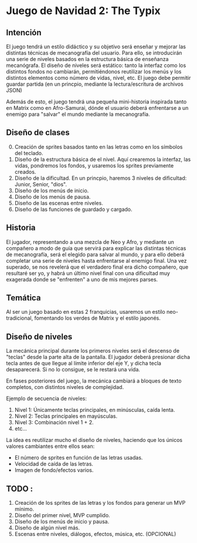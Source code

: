 # Juego de Navidad 2: The Typix 

## Intención

El juego tendrá un estilo didáctico y su objetivo será enseñar y mejorar las distintas técnicas de mecanografía del usuario. Para ello, se introducirán una serie de niveles basados en la estructura básica de enseñanza mecanógrafa. El diseño de niveles será estático: tanto la interfaz como los distintos fondos no cambiarán, permitiéndonos reutilizar los menús y los distintos elementos como número de vidas, nivel, etc. El juego debe permitir guardar partida (en un princpio, mediante la lectura/escritura de archivos JSON) 

Además de esto, el juego tendrá una pequeña mini-historia inspirada tanto en Matrix como en Afro-Samurai, dónde el usuario deberá enfrentarse a un enemigo para "salvar" el mundo mediante la mecanografía.

## Diseño de clases

0. Creación de sprites basados tanto en las letras como en los símbolos del teclado. 
1. Diseño de la estructura básica de el nivel. Aquí crearemos la interfaz, las vidas, pondremos los fondos, y usaremos los sprites previamente creados.
2. Diseño de la dificultad. En un princpio, haremos 3 niveles de dificultad: Junior, Senior, "dios".
3. Diseño de los menús de inicio.
4. Diseño de los menús de pausa.
5. Diseño de las escenas entre niveles.
6. Diseño de las funciones de guardado y cargado.

## Historia

El jugador, representando a una mezcla de Neo y Afro, y mediante un compañero a modo de guía que servirá para explicar las distintas técnicas de mecanografía, será el elegido para salvar al mundo, y para ello deberá completar una serie de niveles hasta enfrentarse al enemigo final. Una vez superado, se nos revelerá que el verdadero final era dicho compañero, que resultaré ser yo, y habrá un último nivel final con una dificultad muy exagerada donde se "enfrenten" a uno de mis mejores parses.

## Temática

Al ser un juego basado en estas 2 franquicias, usaremos un estilo neo-tradicional, fomentando los verdes de Matrix y el estilo japonés.

## Diseño de niveles

La mecánica principal durante los primeros niveles será el descenso de "teclas" desde la parte alta de la pantalla. El jugador deberá presionar dicha tecla antes de que llegue al límite inferior del eje Y, y dicha tecla desaparecerá. Si no lo consigue, se le restará una vida.

En fases posteriores del juego, la mecánica cambiará a bloques de texto completos, con distintos niveles de complejidad.

Ejemplo de secuencia de niveles:

1. Nivel 1: Únicamente teclas principales, en minúsculas, caída lenta.
2. Nivel 2: Teclas principales en mayúsculas.
3. Nivel 3: Combinación nivel 1 + 2. 
4. etc...

La idea es reutilizar mucho el diseño de niveles, haciendo que los únicos valores cambiantes entre ellos sean:

- El número de sprites en función de las letras usadas. 
- Velocidad de caída de las letras.
- Imagen de fondo/efectos varios.

## TODO : 

1. Creación de los sprites de las letras y los fondos para generar un MVP mínimo.
2. Diseño del primer nivel, MVP cumplido.
3. Diseño de los menús de inicio y pausa.
4. Diseño de algún nivel más.
5. Escenas entre niveles, diálogos, efectos, música, etc. (OPCIONAL)
